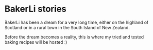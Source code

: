 # BakerLi stories

BakerLi has been a dream for a very long time, either on the highland of Scotland or in a rural town in the South Island of New Zealand.

Before the dream becomes a reality, this is where my tried and tested baking recipes will be hosted :)
